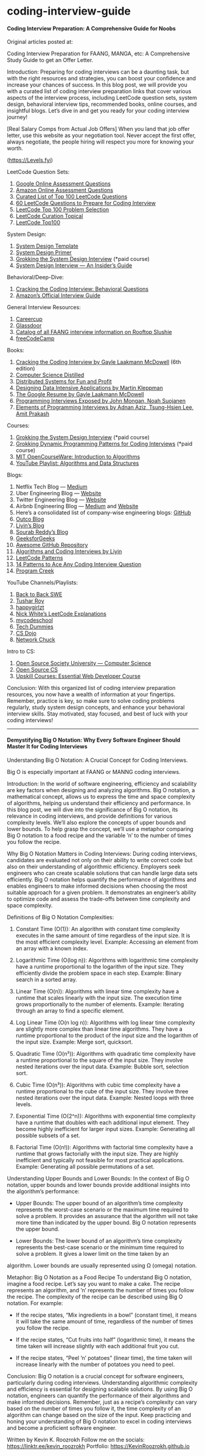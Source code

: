# coding-interview-guide
#### Coding Interview Preparation: A Comprehensive Guide for Noobs
Original articles posted at: 

Coding Interview Preparation for FAANG, MANGA, etc: A Comprehensive Study Guide to get an Offer Letter.

Introduction:
Preparing for coding interviews can be a daunting task, but with the right resources and strategies, you can boost your confidence and increase your chances of success. In this blog post, we will provide you with a curated list of coding interview preparation links that cover various aspects of the interview process, including LeetCode question sets, system design, behavioral interview tips, recommended books, online courses, and insightful blogs. Let’s dive in and get you ready for your coding interview journey!

[Real Salary Comps from Actual Job Offers]
When you land that job offer letter, use this website as your negotiation tool. Never accept the first offer, always negotiate, the people hiring will respect you more for knowing your worth.

(https://Levels.fyi)

LeetCode Question Sets:
1. [Google Online Assessment Questions](https://leetcode.com/discuss/interview-question/352460/Google-Online-Assessment-Questions)
2. [Amazon Online Assessment Questions](https://leetcode.com/discuss/interview-question/344650/Amazon-Online-Assessment-Questions)
3. [Curated List of Top 100 LeetCode Questions](https://www.teamblind.com/article/New-Year-Gift---Curated-List-of-Top-100-LeetCode-Questions-to-Save-Your-Time-OaM1orEU)
4. [60 LeetCode Questions to Prepare for Coding Interview](https://medium.com/@koheiarai94/60-leetcode-questions-to-prepare-for-coding-interview-8abbb6af589e)
5. [LeetCode Top 100 Problem Selection](https://h1ros.github.io/posts/coding/leetcode-top-100-problem-selection/)
6. [LeetCode Curation Topical](https://github.com/fterh/leetcode-curation-topical)
7. [LeetCode Top100](https://github.com/liuchuo/LeetCode-Top100)

System Design:
1. [System Design Template](https://leetcode.com/discuss/career/229177/My-System-Design-Template)
2. [System Design Primer](https://github.com/donnemartin/system-design-primer)
3. [Grokking the System Design Interview](https://www.educative.io/courses/grokking-the-system-design-interview) (*paid course)
4. [System Design Interview — An Insider’s Guide](https://www.youtube.com/watch?v=iJLL-KPqBpM)

Behavioral/Deep-Dive:
1. [Cracking the Coding Interview: Behavioral Questions](https://www.youtube.com/watch?v=PJKYqLP6MRE)
2. [Amazon’s Official Interview Guide](https://www.amazon.jobs/en/landing_pages/in-person-interview)

General Interview Resources:
1. [Careercup](https://www.careercup.com/)
2. [Glassdoor](https://www.glassdoor.com/index.htm)
3. [Catalog of all FAANG interview information on Rooftop Slushie](https://www.teamblind.com/article/Catalog-of-FAANG-interview-information-MRLji71n)
4. [freeCodeCamp](https://www.freecodecamp.org/)

Books:
1. [Cracking the Coding Interview by Gayle Laakmann McDowell](https://www.amazon.com/Cracking-Coding-Interview-Programming-Questions/dp/0984782850/) (6th edition)
2. [Computer Science Distilled](https://www.amazon.com/Computer-Science-Distilled-Computational-Problems/dp/0997316020)
3. [Distributed Systems for Fun and Profit](http://book.mixu.net/distsys/)
4. [Designing Data Intensive Applications by Martin Kleppman](https://www.amazon.com/Designing-Data-Intensive-Applications-Reliable-Maintainable/dp/1449373321)
5. [The Google Resume by Gayle Laakmann McDowell](https://www.amazon.com/Google-Resume-Preparation-Mastering-Interview/dp/0470927623)
6. [Programming Interviews Exposed by John Mongan, Noah Suojanen](https://www.amazon.com/Programming-Interviews-Exposed-Secrets-Landing/dp/111941847X)
7. [Elements of Programming Interviews by Adnan Aziz, Tsung-Hsien Lee, Amit Prakash](https://www.amazon.com/Elements-Programming-Interviews-Python-Insiders/dp/1537713949)

Courses:
1. [Grokking the System Design Interview](https://www.educative.io/courses/grokking-the-system-design-interview) (*paid course)
2. [Grokking Dynamic Programming Patterns for Coding Interviews](https://www.educative.io/courses/grokking-dynamic-programming-patterns-for-coding-interviews) (*paid course)
3. [MIT OpenCourseWare: Introduction to Algorithms](https://ocw.mit.edu/courses/electrical-engineering-and-computer-science/6-006-introduction-to-algorithms-fall-2011/)
4. [YouTube Playlist: Algorithms and Data Structures](https://www.youtube.com/watch?v=y62zj9ozPOM&list=PLhQjrBD2T3828ZVcVzEIhsHVgjANGZveu)

Blogs:
1. Netflix Tech Blog — [Medium](https://medium.com/netflix-techblog)
2. Uber Engineering Blog — [Website](https://eng.uber.com/)
3. Twitter Engineering Blog — [Website](https://blog.twitter.com/engineering/en_us.html)
4. Airbnb Engineering Blog — [Medium](https://medium.com/airbnb-engineering) and [Website](https://airbnb.io/)
5. Here’s a consolidated list of company-wise engineering blogs: [GitHub](https://github.com/kilimchoi/engineering-blogs)
6. [Outco Blog](https://medium.com/outco)
7. [Liyin’s Blog](https://medium.com/@liyin2015)
8. [Sourab Reddy’s Blog](https://medium.com/@sourabreddy)
9. [GeeksforGeeks](https://www.geeksforgeeks.org/)
10. [Awesome GitHub Repository](https://github.com/sindresorhus/awesome)
11. [Algorithms and Coding Interviews by Liyin](https://github.com/liyin2015/Algorithms-and-Coding-Interviews)
12. [LeetCode Patterns](https://medium.com/leetcode-patterns)
13. [14 Patterns to Ace Any Coding Interview Question](https://hackernoon.com/14-patterns-to-ace-any-coding-interview-question-c5bb3357f6ed)
14. [Program Creek](https://www.programcreek.com/2012/11/top-10-algorithms-for-coding-interview/)

YouTube Channels/Playlists:
1. [Back to Back SWE](https://www.youtube.com/channel/UCmJz2DV1a3yfgrR7GqRtUUA/playlists)
2. [Tushar Roy](https://www.youtube.com/user/tusharroy2525/playlists)
3. [happygirlzt](https://www.youtube.com/user/happygirlzt)
4. [Nick White’s LeetCode Explanations](https://www.youtube.com/playlist?list=PLU_sdQYzUj2keVENTP0a5rdykRSgg9Wp-)
5. [mycodeschool](https://www.youtube.com/user/mycodeschool/playlists)
6. [Tech Dummies](https://www.youtube.com/channel/UCn1XnDWhsLS5URXTi5wtFTA/playlists)
7. [CS Dojo](https://www.youtube.com/channel/UCxX9wt5FWQUAAz4UrysqK9A/playlists)
8. [Network Chuck](https://www.youtube.com/@NetworkChuck)

Intro to CS:
1. [Open Source Society University — Computer Science](https://github.com/ossu/computer-science)
2. [Open Source CS](https://github.com/ForrestKnight/open-source-cs)
3. [Upskill Courses: Essential Web Developer Course](https://upskillcourses.com/courses/essential-web-developer-course)

Conclusion:
With this organized list of coding interview preparation resources, you now have a wealth of information at your fingertips. Remember, practice is key, so make sure to solve coding problems regularly, study system design concepts, and enhance your behavioral interview skills. Stay motivated, stay focused, and best of luck with your coding interviews!

---

#### Demystifying Big O Notation: Why Every Software Engineer Should Master It for Coding Interviews

Understanding Big O Notation: A Crucial Concept for Coding Interviews.

Big O is especially important at FAANG or MANNG coding interviews.

Introduction:
In the world of software engineering, efficiency and scalability are key factors when designing and analyzing algorithms. Big O notation, a mathematical concept, allows us to express the time and space complexity of algorithms, helping us understand their efficiency and performance. In this blog post, we will dive into the significance of Big O notation, its relevance in coding interviews, and provide definitions for various complexity levels. We’ll also explore the concepts of upper bounds and lower bounds. To help grasp the concept, we’ll use a metaphor comparing Big O notation to a food recipe and the variable ’n’ to the number of times you follow the recipe.

Why Big O Notation Matters in Coding Interviews:
During coding interviews, candidates are evaluated not only on their ability to write correct code but also on their understanding of algorithmic efficiency. Employers seek engineers who can create scalable solutions that can handle large data sets efficiently. Big O notation helps quantify the performance of algorithms and enables engineers to make informed decisions when choosing the most suitable approach for a given problem. It demonstrates an engineer’s ability to optimize code and assess the trade-offs between time complexity and space complexity.

Definitions of Big O Notation Complexities:
1. Constant Time (O(1)): An algorithm with constant time complexity executes in the same amount of time regardless of the input size. It is the most efficient complexity level. Example: Accessing an element from an array with a known index.

2. Logarithmic Time (O(log n)): Algorithms with logarithmic time complexity have a runtime proportional to the logarithm of the input size. They efficiently divide the problem space in each step. Example: Binary search in a sorted array.

3. Linear Time (O(n)): Algorithms with linear time complexity have a runtime that scales linearly with the input size. The execution time grows proportionally to the number of elements. Example: Iterating through an array to find a specific element.

4. Log Linear Time (O(n log n)): Algorithms with log linear time complexity are slightly more complex than linear time algorithms. They have a runtime proportional to the product of the input size and the logarithm of the input size. Example: Merge sort, quicksort.

5. Quadratic Time (O(n²)): Algorithms with quadratic time complexity have a runtime proportional to the square of the input size. They involve nested iterations over the input data. Example: Bubble sort, selection sort.

6. Cubic Time (O(n³)): Algorithms with cubic time complexity have a runtime proportional to the cube of the input size. They involve three nested iterations over the input data. Example: Nested loops with three levels.

7. Exponential Time (O(2^n)): Algorithms with exponential time complexity have a runtime that doubles with each additional input element. They become highly inefficient for larger input sizes. Example: Generating all possible subsets of a set.

8. Factorial Time (O(n!)): Algorithms with factorial time complexity have a runtime that grows factorially with the input size. They are highly inefficient and typically not feasible for most practical applications. Example: Generating all possible permutations of a set.

Understanding Upper Bounds and Lower Bounds:
In the context of Big O notation, upper bounds and lower bounds provide additional insights into the algorithm’s performance:

- Upper Bounds: The upper bound of an algorithm’s time complexity represents the worst-case scenario or the maximum time required to solve a problem. It provides an assurance that the algorithm will not take more time than indicated by the upper bound. Big O notation represents the upper bound.

- Lower Bounds: The lower bound of an algorithm’s time complexity represents the best-case scenario or the minimum time required to solve a problem. It gives a lower limit on the time taken by an

algorithm. Lower bounds are usually represented using Ω (omega) notation.

Metaphor: Big O Notation as a Food Recipe
To understand Big O notation, imagine a food recipe. Let’s say you want to make a cake. The recipe represents an algorithm, and ’n’ represents the number of times you follow the recipe. The complexity of the recipe can be described using Big O notation. For example:

- If the recipe states, “Mix ingredients in a bowl” (constant time), it means it will take the same amount of time, regardless of the number of times you follow the recipe.

- If the recipe states, “Cut fruits into half” (logarithmic time), it means the time taken will increase slightly with each additional fruit you cut.

- If the recipe states, “Peel ’n’ potatoes” (linear time), the time taken will increase linearly with the number of potatoes you need to peel.

Conclusion:
Big O notation is a crucial concept for software engineers, particularly during coding interviews. Understanding algorithmic complexity and efficiency is essential for designing scalable solutions. By using Big O notation, engineers can quantify the performance of their algorithms and make informed decisions. Remember, just as a recipe’s complexity can vary based on the number of times you follow it, the time complexity of an algorithm can change based on the size of the input. Keep practicing and honing your understanding of Big O notation to excel in coding interviews and become a proficient software engineer.

Written by Kevin K. Roozrokh
Follow me on the socials:
https://linktr.ee/kevin_roozrokh
Portfolio: https://KevinRoozrokh.github.io
